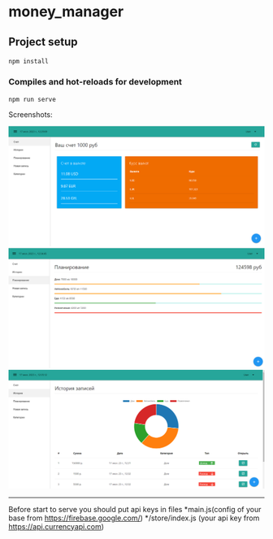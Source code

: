 # money_manager

## Project setup
```
npm install
```

### Compiles and hot-reloads for development
```
npm run serve
```
Screenshots:

![Main](https://github.com/Vakulenkoav17/money_ceeper_Vue3/blob/main/Screenshots/1.PNG)
![planning](https://github.com/Vakulenkoav17/money_ceeper_Vue3/blob/main/Screenshots/2.PNG)
![History](https://github.com/Vakulenkoav17/money_ceeper_Vue3/blob/main/Screenshots/3.PNG)


------------------------------------------------------------
Before start to serve you should put api keys in files 
*main.js(config of your base from https://firebase.google.com/)
*/store/index.js (your api key from https://api.currencyapi.com)
